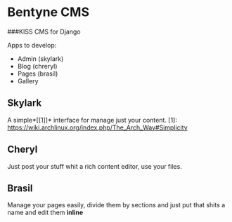 Bentyne CMS
===========

###KISS CMS for Django

Apps to develop:

* Admin     (skylark)
* Blog      (chreryl)
* Pages     (brasil)
* Gallery

Skylark
-----
A simple*[[1]]* interface for manage just your content.
[1]: https://wiki.archlinux.org/index.php/The_Arch_Way#Simplicity


Cheryl
------

Just post your stuff whit a rich content editor, use your files.


Brasil
------

Manage your pages easily, divide them by sections and just put that
shits a name and edit them **inline**
